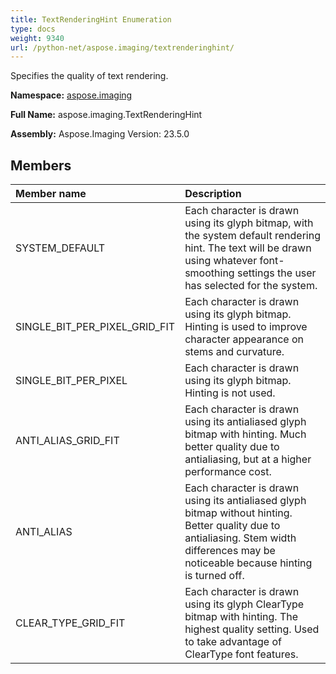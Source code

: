 ```yaml
---
title: TextRenderingHint Enumeration
type: docs
weight: 9340
url: /python-net/aspose.imaging/textrenderinghint/
---
```


Specifies the quality of text rendering.

**Namespace:** [aspose.imaging](/imaging/python-net/aspose.imaging/)

**Full Name:** aspose.imaging.TextRenderingHint

**Assembly:**  Aspose.Imaging Version: 23.5.0

## **Members**
|**Member name**|**Description**|
| :- | :- |
|SYSTEM_DEFAULT|Each character is drawn using its glyph bitmap, with the system default rendering hint. The text will be drawn using whatever font-smoothing settings the user has selected for the system.|
|SINGLE_BIT_PER_PIXEL_GRID_FIT|Each character is drawn using its glyph bitmap. Hinting is used to improve character appearance on stems and curvature.|
|SINGLE_BIT_PER_PIXEL|Each character is drawn using its glyph bitmap. Hinting is not used.|
|ANTI_ALIAS_GRID_FIT|Each character is drawn using its antialiased glyph bitmap with hinting. Much better quality due to antialiasing, but at a higher performance cost.|
|ANTI_ALIAS|Each character is drawn using its antialiased glyph bitmap without hinting. Better quality due to antialiasing. Stem width differences may be noticeable because hinting is turned off.|
|CLEAR_TYPE_GRID_FIT|Each character is drawn using its glyph ClearType bitmap with hinting. The highest quality setting. Used to take advantage of ClearType font features.|
